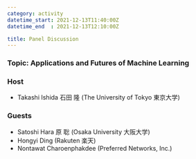 ```yaml
---
category: activity
datetime_start: 2021-12-13T11:40:00Z
datetime_end  : 2021-12-13T12:10:00Z

title: Panel Discussion
---
```


### Topic: Applications and Futures of Machine Learning

### Host

- Takashi Ishida 石田 隆 (The University of Tokyo 東京大学)

### Guests

- Satoshi Hara 原 聡 (Osaka University 大阪大学)
- Hongyi Ding (Rakuten 楽天)
- Nontawat Charoenphakdee (Preferred Networks, Inc.)
